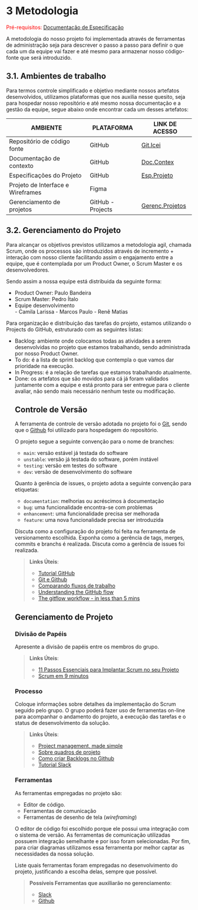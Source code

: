 
# 3 Metodologia

<span style="color:red">Pré-requisitos: <a href="2-Especificação do Projeto.md"> Documentação de Especificação</a></span>

<p>A metodologia do nosso projeto foi implementada através de ferramentas de administração seja para descrever o passo a passo para definir o que cada um da equipe vai fazer e até mesmo para armazenar nosso código-fonte que será introduzido.</p>

## 3.1. Ambientes de trabalho

<p>Para termos controle simplificado e objetivo mediante nossos artefatos desenvolvidos, utilizamos plataformas que nos auxilia nesse quesito, seja para hospedar nosso repositório e até mesmo nossa documentação e a gestão da equipe, segue abaixo onde encontrar cada um desses artefatos:</p>


| AMBIENTE                          | PLATAFORMA        | LINK DE ACESSO |
| ----------------------------------|-------------------|----------------|
| Repositório de código fonte       | GitHub            | [Git.Icei](https://github.com/ICEI-PUC-Minas-PMV-ADS/pmv-ads-2022-2-e1-proj-web-t2-encontre-aqui)
| Documentação de contexto          | GitHub            | [Doc.Contex](https://github.com/ICEI-PUC-Minas-PMV-ADS/pmv-ads-2022-2-e1-proj-web-t2-encontre-aqui/blob/main/docs/01-Documenta%C3%A7%C3%A3o%20de%20Contexto.md)
| Especificações do Projeto         | GitHub            | [Esp.Projeto](https://github.com/ICEI-PUC-Minas-PMV-ADS/pmv-ads-2022-2-e1-proj-web-t2-encontre-aqui/blob/main/docs/02-Especifica%C3%A7%C3%A3o%20do%20Projeto.md)
| Projeto de Interface e Wireframes | Figma             | 
| Gerenciamento de projetos         | GitHub - Projects | [Gerenc.Projetos](https://github.com/orgs/ICEI-PUC-Minas-PMV-ADS/projects/133/views/1)

## 3.2. Gerenciamento do Projeto

<p>Para alcançar os objetivos previstos utilizamos a metodologia agil, chamada Scrum, onde os processos são introduzidos através de incremento + interação com nosso cliente facilitando assim o engajamento entre a equipe, que é contemplada por um Product Owner, o Scrum Master e os desenvolvedores.

Sendo assim a nossa equipe está distribuida da seguinte forma:</p>
<ul>
  <li>Product Owner: Paulo Bandeira</li>
  <li>Scrum Master: Pedro Ítalo</li>
  <li>Equipe desenvolvimento</li>
 - Camila Larissa
 - Marcos Paulo
 - Renê Matias
 </ul>
 
 <p>Para organização e distribuição das tarefas do projeto, estamos utilizando o Projects do GitHub, estruturado com as seguintes listas:</p>
 <ul>
  <li>Backlog: ambiente onde colocamos todas as atividades a serem desenvolvidas no projeto que estamos trabalhando, sendo administrada por nosso Product Owner.</>
  <li>To do: é a lista de sprint backlog que contempla o que vamos dar prioridade na execução.</li>
  <li>In Progress: é a relação de tarefas que estamos trabalhando atualmente.</li>
  <li>Done: os artefatos que são movidos para cá já foram validados juntamente com a equipe e está pronto para ser entregue para o cliente avaliar, não sendo mais necessário nenhum teste ou modificação.</li>



## Controle de Versão

A ferramenta de controle de versão adotada no projeto foi o
[Git](https://git-scm.com/), sendo que o [Github](https://github.com)
foi utilizado para hospedagem do repositório.

O projeto segue a seguinte convenção para o nome de branches:

- `main`: versão estável já testada do software
- `unstable`: versão já testada do software, porém instável
- `testing`: versão em testes do software
- `dev`: versão de desenvolvimento do software

Quanto à gerência de issues, o projeto adota a seguinte convenção para
etiquetas:

- `documentation`: melhorias ou acréscimos à documentação
- `bug`: uma funcionalidade encontra-se com problemas
- `enhancement`: uma funcionalidade precisa ser melhorada
- `feature`: uma nova funcionalidade precisa ser introduzida

Discuta como a configuração do projeto foi feita na ferramenta de versionamento escolhida. Exponha como a gerência de tags, merges, commits e branchs é realizada. Discuta como a gerência de issues foi realizada.

> **Links Úteis**:
> - [Tutorial GitHub](https://guides.github.com/activities/hello-world/)
> - [Git e Github](https://www.youtube.com/playlist?list=PLHz_AreHm4dm7ZULPAmadvNhH6vk9oNZA)
>  - [Comparando fluxos de trabalho](https://www.atlassian.com/br/git/tutorials/comparing-workflows)
> - [Understanding the GitHub flow](https://guides.github.com/introduction/flow/)
> - [The gitflow workflow - in less than 5 mins](https://www.youtube.com/watch?v=1SXpE08hvGs)

## Gerenciamento de Projeto

### Divisão de Papéis

Apresente a divisão de papéis entre os membros do grupo.

> **Links Úteis**:
> - [11 Passos Essenciais para Implantar Scrum no seu 
> Projeto](https://mindmaster.com.br/scrum-11-passos/)
> - [Scrum em 9 minutos](https://www.youtube.com/watch?v=XfvQWnRgxG0)

### Processo

Coloque  informações sobre detalhes da implementação do Scrum seguido pelo grupo. O grupo poderá fazer uso de ferramentas on-line para acompanhar o andamento do projeto, a execução das tarefas e o status de desenvolvimento da solução.
 
> **Links Úteis**:
> - [Project management, made simple](https://github.com/features/project-management/)
> - [Sobre quadros de projeto](https://docs.github.com/pt/github/managing-your-work-on-github/about-project-boards)
> - [Como criar Backlogs no Github](https://www.youtube.com/watch?v=RXEy6CFu9Hk)
> - [Tutorial Slack](https://slack.com/intl/en-br/)

### Ferramentas

As ferramentas empregadas no projeto são:

- Editor de código.
- Ferramentas de comunicação
- Ferramentas de desenho de tela (_wireframing_)

O editor de código foi escolhido porque ele possui uma integração com o
sistema de versão. As ferramentas de comunicação utilizadas possuem
integração semelhante e por isso foram selecionadas. Por fim, para criar
diagramas utilizamos essa ferramenta por melhor captar as
necessidades da nossa solução.

Liste quais ferramentas foram empregadas no desenvolvimento do projeto, justificando a escolha delas, sempre que possível.
 
> **Possíveis Ferramentas que auxiliarão no gerenciamento**: 
> - [Slack](https://slack.com/)
> - [Github](https://github.com/)
